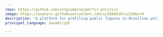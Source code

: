 ```yaml
---
repo: https://github.com/sergiomario/perfil-politico
image: https://avatars.githubusercontent.com/u/2698516?s=120&v=4
description: "A platform for profiling public figures in Brazilian politics"
principal_language: JavaScript

---
```

